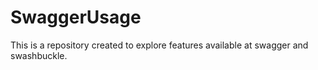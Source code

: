 # SwaggerUsage
This is a repository created to explore features available at swagger and swashbuckle.
